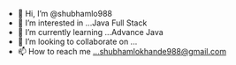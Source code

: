- 👋 Hi, I’m @shubhamlo988
- 👀 I’m interested in ...Java Full Stack
- 🌱 I’m currently learning ...Advance Java
- 💞️ I’m looking to collaborate on ...
- 📫 How to reach me ...shubhamlokhande988@gmail.com

<!---
shubhamlo988/shubhamlo988 is a ✨ special ✨ repository because its `README.md` (this file) appears on your GitHub profile.
You can click the Preview link to take a look at your changes.
--->
